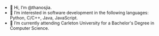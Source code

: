 - 👋 Hi, I’m @thanosjia.
- 👀 I’m interested in software development in the following languages: Python, C/C++, Java, JavaScript.
- 🌱 I’m currently attending Carleton University for a Bachelor's Degree in Computer Science.

<!---
thanosjia/thanosjia is a ✨ special ✨ repository because its `README.md` (this file) appears on your GitHub profile.
You can click the Preview link to take a look at your changes.
--->
